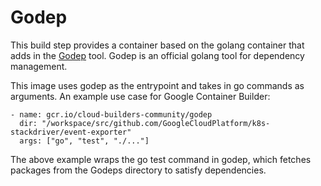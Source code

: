 # Godep

This build step provides a container based on the golang container that adds in
the [Godep](https://github.com/tools/godep) tool.  Godep is an official golang
tool for dependency management.

This image uses godep as the entrypoint and takes in go commands as arguments.
An example use case for Google Container Builder:

```
- name: gcr.io/cloud-builders-community/godep
  dir: "/workspace/src/github.com/GoogleCloudPlatform/k8s-stackdriver/event-exporter"
  args: ["go", "test", "./..."]
```

The above example wraps the go test command in godep, which fetches packages
from the Godeps directory to satisfy dependencies.

